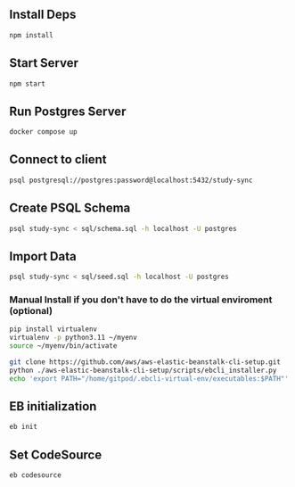 ## Install Deps
```sh
npm install
```

## Start Server
```sh
npm start
```

## Run Postgres Server
```sh
docker compose up
```

## Connect to client
```sh
psql postgresql://postgres:password@localhost:5432/study-sync
```

## Create PSQL Schema
```sh
psql study-sync < sql/schema.sql -h localhost -U postgres
```

## Import Data
```sh
psql study-sync < sql/seed.sql -h localhost -U postgres
```

### Manual Install if you don't have to do the virtual enviroment (optional)
```sh
pip install virtualenv
virtualenv -p python3.11 ~/myenv
source ~/myenv/bin/activate

git clone https://github.com/aws/aws-elastic-beanstalk-cli-setup.git
python ./aws-elastic-beanstalk-cli-setup/scripts/ebcli_installer.py
echo 'export PATH="/home/gitpod/.ebcli-virtual-env/executables:$PATH"' >> ~/.bash_profile && source ~/.bash_profile
```

## EB initialization
```sh
eb init
```

## Set CodeSource
```sh
eb codesource
```